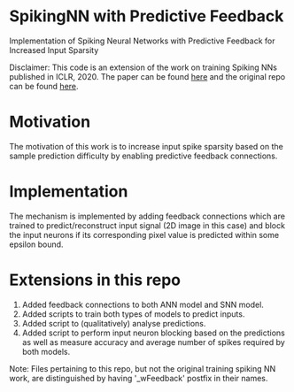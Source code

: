 # SpikingNN with Predictive Feedback
Implementation of Spiking Neural Networks with Predictive Feedback for Increased Input Sparsity

Disclaimer: This code is an extension of the work on training Spiking NNs published in ICLR, 2020. The paper can be found [here](https://openreview.net/forum?id=B1xSperKvH) and the original repo can be found [here](https://github.com/nitin-rathi/hybrid-snn-conversion).

# Motivation
The motivation of this work is to increase input spike sparsity based on the sample prediction difficulty by enabling predictive feedback connections.

# Implementation
The mechanism is implemented by adding feedback connections which are trained to predict/reconstruct input signal (2D image in this case) and block the input neurons if its corresponding pixel value is predicted within some epsilon bound.

# Extensions in this repo
1. Added feedback connections to both ANN model and SNN model.
2. Added scripts to train both types of models to predict inputs.
3. Added script to (qualitatively) analyse predictions.
4. Added script to perform input neuron blocking based on the predictions as well as measure accuracy and average number of spikes required by both models.

Note: Files pertaining to this repo, but not the original training spiking NN work, are distinguished by having '\_wFeedback' postfix in their names.
